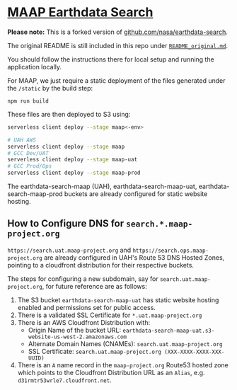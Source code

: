 # [MAAP Earthdata Search](https://search.maap-project.org)

**Please note:** This is a forked version of [github.com/nasa/earthdata-search](https://github.com/nasa/earthdata-search).

The original README is still included in this repo under
[`README_original.md`](./README_original.md).

You should follow the instructions there for local setup and running the application locally.

For MAAP, we just require a static deployment of the files generated under the `/static` by the build step:

```
npm run build
```


These files are then deployed to S3 using:

```bash
serverless client deploy --stage maap<-env>

# UAH AWS
serverless client deploy --stage maap 
# GCC Dev/UAT
serverless client deploy --stage maap-uat
# GCC Prod/Ops
serverless client deploy --stage maap-prod
```

The earthdata-search-maap (UAH), earthdata-search-maap-uat, earthdata-search-maap-prod buckets are already configured for static website hosting.

## How to Configure DNS for `search.*.maap-project.org`

`https://search.uat.maap-project.org` and `https://search.ops.maap-project.org` are already configured in UAH's Route 53 DNS Hosted Zones, pointing to a cloudfront distribution for their respective buckets.

The steps for configuring a new subdomain, say for `search.uat.maap-project.org`, for future reference are as follows:

1. The S3 bucket `earthdata-search-maap-uat` has static website hosting enabled and permissions set for public access.
2. There is a validated SSL Certificate for `*.uat.maap-project.org`
3. There is an AWS Cloudfront Distribution with:
    * Origin Name of the bucket URL: `earthdata-search-maap-uat.s3-website-us-west-2.amazonaws.com`
    * Alternate Domain Names (CNAMEs):	`search.uat.maap-project.org`
    * SSL Certificate:	`search.uat.maap-project.org (XXX-XXXX-XXXX-XXX-UUID)`
4. There is an `A` name record in the `maap-project.org` Route53 hosted zone which points to the Cloudfront Distribution URL as an `Alias`, e.g. `d31rmtr53wrle7.cloudfront.net`.

